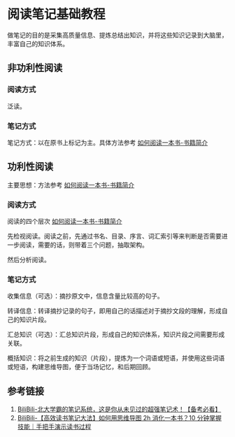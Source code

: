 # 阅读笔记基础教程

做笔记的目的是采集高质量信息、提炼总结出知识，并将这些知识记录到大脑里，丰富自己的知识体系。

## 非功利性阅读

### 阅读方式

泛读。

### 笔记方式

笔记方式：以在原书上标记为主。具体方法参考 [如何阅读一本书-书籍简介](learning/reading/《如何阅读一本书》/如何阅读一本书-书籍简介.md)

## 功利性阅读

主要思想：方法参考 [如何阅读一本书-书籍简介](learning/reading/《如何阅读一本书》/如何阅读一本书-书籍简介.md)

### 阅读方式

阅读的四个层次
[如何阅读一本书-书籍简介](learning/reading/《如何阅读一本书》/如何阅读一本书-书籍简介.md)

先检视阅读。阅读之前，先通过书名、目录、序言、词汇索引等来判断是否需要进一步阅读，需要的话，则带着三个问题，抽取架构。

然后分析阅读。

### 笔记方式

收集信息（可选）：摘抄原文中，信息含量比较高的句子。

转译信息：转译摘抄记录的句子，即用自己的话描述对于摘抄文段的理解，形成自己的知识片段。

汇总知识（可选）：汇总知识片段，形成自己的知识体系，知识片段之间需要形成关联。

概括知识：将之前生成的知识（片段），提炼为一个词语或短语，并使用这些词语或短语，构建思维导图，便于当场记忆，和后期回顾。



## 参考链接
1. [BiliBili-北大学霸的笔记系统，这是你从未见过的超强笔记术！【备考必看】](https://www.bilibili.com/video/BV12N4y1c7KW )
2. [BiliBili-【高效读书笔记大法】如何用思维导图 2h 消化一本书？10 分钟掌握技能｜手把手演示读书过程](https://www.bilibili.com/video/BV1Wg411Q76Q)